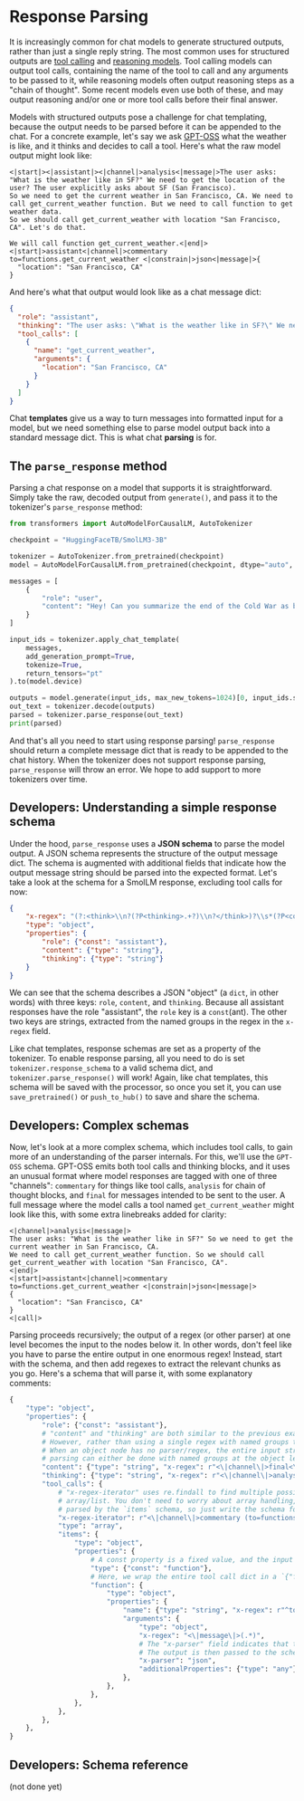 <!--Copyright 2025 The HuggingFace Team. All rights reserved.

Licensed under the Apache License, Version 2.0 (the "License"); you may not use this file except in compliance with
the License. You may obtain a copy of the License at

http://www.apache.org/licenses/LICENSE-2.0

Unless required by applicable law or agreed to in writing, software distributed under the License is distributed on
an "AS IS" BASIS, WITHOUT WARRANTIES OR CONDITIONS OF ANY KIND, either express or implied. See the License for the
specific language governing permissions and limitations under the License.

⚠️ Note that this file is in Markdown but contain specific syntax for our doc-builder (similar to MDX) that may not be
rendered properly in your Markdown viewer.

-->

# Response Parsing

It is increasingly common for chat models to generate structured outputs, rather than just a single reply string. 
The most common uses for structured outputs are [tool calling](./chat_extras) and [reasoning models](https://huggingface.co/reasoning-course).
Tool calling models can output tool calls, containing the name of the tool to call and any arguments to be passed to it,
while reasoning models often output reasoning steps as a "chain of thought". Some recent models even use both of these,
and may output reasoning and/or one or more tool calls before their final answer.

Models with structured outputs pose a challenge for chat templating, because the output needs to be parsed before it
can be appended to the chat. For a concrete example, let's say we ask [GPT-OSS](https://huggingface.co/openai/gpt-oss-120b)
what the weather is like, and it thinks and decides to call a tool. Here's what the raw model output might look like:

```
<|start|><|assistant|><|channel|>analysis<|message|>The user asks: "What is the weather like in SF?" We need to get the location of the user? The user explicitly asks about SF (San Francisco).
So we need to get the current weather in San Francisco, CA. We need to call get_current_weather function. But we need to call function to get weather data.
So we should call get_current_weather with location "San Francisco, CA". Let's do that.

We will call function get_current_weather.<|end|><|start|>assistant<|channel|>commentary to=functions.get_current_weather <|constrain|>json<|message|>{
  "location": "San Francisco, CA"
}
```

And here's what that output would look like as a chat message dict:

```json
{
  "role": "assistant",
  "thinking": "The user asks: \"What is the weather like in SF?\" We need to get the location of the user? The user explicitly asks about SF (San Francisco). So we need to get the current weather in San Francisco, CA. We need to call get_current_weather function. But we need to call function to get weather data. So we should call get_current_weather with location \"San Francisco, CA\". Let's do that.",
  "tool_calls": [
    {
      "name": "get_current_weather",
      "arguments": {
        "location": "San Francisco, CA"
      }
    }
  ]
}
```

Chat **templates** give us a way to turn messages into formatted input for a model, but we need something else to
parse model output back into a standard message dict. This is what chat **parsing** is for.

## The `parse_response` method

Parsing a chat response on a model that supports it is straightforward. Simply take the raw, decoded output from
`generate()`, and pass it to the tokenizer's `parse_response` method:

```python
from transformers import AutoModelForCausalLM, AutoTokenizer

checkpoint = "HuggingFaceTB/SmolLM3-3B"

tokenizer = AutoTokenizer.from_pretrained(checkpoint)
model = AutoModelForCausalLM.from_pretrained(checkpoint, dtype="auto", device_map="auto")

messages = [
    {
        "role": "user",
        "content": "Hey! Can you summarize the end of the Cold War as briefly as possible? Like, comically briefly. It should really leave out almost most of the relevant information."
    }
]

input_ids = tokenizer.apply_chat_template(
    messages,
    add_generation_prompt=True,
    tokenize=True,
    return_tensors="pt"
).to(model.device)

outputs = model.generate(input_ids, max_new_tokens=1024)[0, input_ids.shape[1]:]
out_text = tokenizer.decode(outputs)
parsed = tokenizer.parse_response(out_text)
print(parsed)
```

And that's all you need to start using response parsing! `parse_response` should return a complete message dict that is ready to be appended to the chat history. 
When the tokenizer does not support response parsing, `parse_response` will throw an error. We hope to add support
to more tokenizers over time.

## Developers: Understanding a simple response schema

Under the hood, `parse_response` uses a **JSON schema** to parse the model output. A JSON schema represents
the structure of the output message dict. The schema is augmented with additional fields that indicate how the 
output message string should be parsed into the expected format. Let's take a look at the schema for a SmolLM response,
excluding tool calls for now:

```json
{
    "x-regex": "(?:<think>\\n?(?P<thinking>.+?)\\n?</think>)?\\s*(?P<content>.+?)?\\s*(?:<\\|im_end\\|>|$)",
    "type": "object",
    "properties": {
        "role": {"const": "assistant"},
        "content": {"type": "string"},
        "thinking": {"type": "string"}
    }
}
```

We can see that the schema describes a JSON "object" (a `dict`, in other words) with three keys: `role`, `content`, and `thinking`.
Because all assistant responses have the role "assistant", the `role` key is a `const`(ant). The other two keys are strings, extracted
from the named groups in the regex in the `x-regex` field.

Like chat templates, response schemas are set as a property of the tokenizer. To enable response parsing, all you need
to do is set `tokenizer.response_schema` to a valid schema dict, and `tokenizer.parse_response()` will work! Again, like
chat templates, this schema will be saved with the processor, so once you set it, you can use `save_pretrained()` or `push_to_hub()` to
save and share the schema. 

## Developers: Complex schemas

Now, let's look at a more complex schema, which includes tool calls, to gain more of an understanding of the parser
internals. For this, we'll use the `GPT-OSS` schema. GPT-OSS emits both tool calls and thinking blocks, and it uses
an unusual format where model responses are tagged with one of three "channels": `commentary` for things like
tool calls, `analysis` for chain of thought blocks, and `final` for messages intended to be sent to the user. 
A full message where the model calls a tool named `get_current_weather` might look like this, with some extra linebreaks added for clarity:

```
<|channel|>analysis<|message|>
The user asks: "What is the weather like in SF?" So we need to get the current weather in San Francisco, CA. 
We need to call get_current_weather function. So we should call get_current_weather with location "San Francisco, CA".
<|end|>
<|start|>assistant<|channel|>commentary 
to=functions.get_current_weather <|constrain|>json<|message|>
{
  "location": "San Francisco, CA"
}
<|call|>
```

Parsing proceeds recursively; the output of a regex (or other parser) at one level becomes the input to the nodes below it.
In other words, don't feel like you have to parse the entire output in one enormous regex! Instead, start with the schema,
and then add regexes to extract the relevant chunks as you go. Here's a schema that will parse it, with some
explanatory comments:

```python
{
    "type": "object",
    "properties": {
        "role": {"const": "assistant"},
        # "content" and "thinking" are both similar to the previous example, and just extract a single string
        # However, rather than using a single regex with named groups to extract both, we use a regex in each subkey.
        # When an object node has no parser/regex, the entire input string is passed to all of its children, so 
        # parsing can either be done with named groups at the object level, or with separate regexes at the property level.
        "content": {"type": "string", "x-regex": r"<\|channel\|>final<\|message\|>(.*?)(?:<\|end\|>|$)"},
        "thinking": {"type": "string", "x-regex": r"<\|channel\|>analysis<\|message\|>(.*?)<\|end\|>"},
        "tool_calls": {
            # "x-regex-iterator" uses re.findall to find multiple possible manages, and returns them as an
            # array/list. You don't need to worry about array handling, though - each item in the array will be
            # parsed by the `items` schema, so just write the schema for a single item.
            "x-regex-iterator": r"<\|channel\|>commentary (to=functions\..*?<\|message\|>.*?)(?:<\|call\|>|$)",
            "type": "array",
            "items": {
                "type": "object",
                "properties": {
                    # A const property is a fixed value, and the input has no effect on it.
                    "type": {"const": "function"},
                    # Here, we wrap the entire tool call dict in a `{"function": ...}` block. The input string is passed through to it unchanged.
                    "function": {
                        "type": "object",
                        "properties": {
                            "name": {"type": "string", "x-regex": r"^to=functions\.(\w+)"},
                            "arguments": {
                                "type": "object",
                                "x-regex": "<\|message\|>(.*)",
                                # The "x-parser" field indicates that the extracted string should be parsed as JSON.
                                # The output is then passed to the schema nodes below and recursive parsing continues.
                                "x-parser": "json",
                                "additionalProperties": {"type": "any"},
                            },
                        },
                    },
                },
            },
        },
    },
}
```

## Developers: Schema reference

(not done yet)